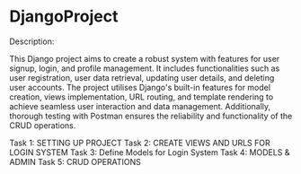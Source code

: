 # DjangoProject

Description:

This Django project aims to create a robust system with features for user signup, login, and profile management.
It includes functionalities such as user registration, user data retrieval, updating user details, and deleting user accounts.
The project utilises Django's built-in features for model creation, views implementation, URL routing, and template rendering to achieve seamless user interaction and data management.
Additionally, thorough testing with Postman ensures the reliability and functionality of the CRUD operations.

Task 1: SETTING UP PROJECT
Task 2: CREATE VIEWS AND URLS FOR LOGIN SYSTEM
Task 3: Define Models for Login System
Task 4: MODELS & ADMIN
Task 5: CRUD OPERATIONS
